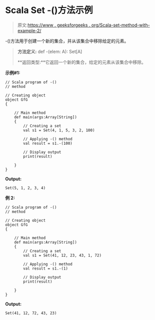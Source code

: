# Scala Set -()方法示例

> 原文:[https://www . geeksforgeeks . org/Scala-set-method-with-example-2/](https://www.geeksforgeeks.org/scala-set-method-with-example-2/)

-()方法用于创建一个新的集合，并从该集合中移除给定的元素。

> **方法定义:** def -(elem: A): Set[A]
> 
> **返回类型:**它返回一个新的集合，给定的元素从该集合中移除。

**示例#1:**

```
// Scala program of -() 
// method 

// Creating object 
object GfG 
{ 

    // Main method 
    def main(args:Array[String]) 
    { 
        // Creating a set 
        val s1 = Set(4, 1, 5, 3, 2, 100) 

        // Applying -() method 
        val result = s1.-(100)

        // Display output
        print(result)   

    } 
} 
```

**Output:**

```
Set(5, 1, 2, 3, 4)

```

**例 2:**

```
// Scala program of -() 
// method 

// Creating object 
object GfG 
{ 

    // Main method 
    def main(args:Array[String]) 
    { 
        // Creating a set 
        val s1 = Set(41, 12, 23, 43, 1, 72) 

        // Applying -() method 
        val result = s1.-(1)

        // Display output
        print(result)   

    } 
} 
```

**Output:**

```
Set(41, 12, 72, 43, 23)

```